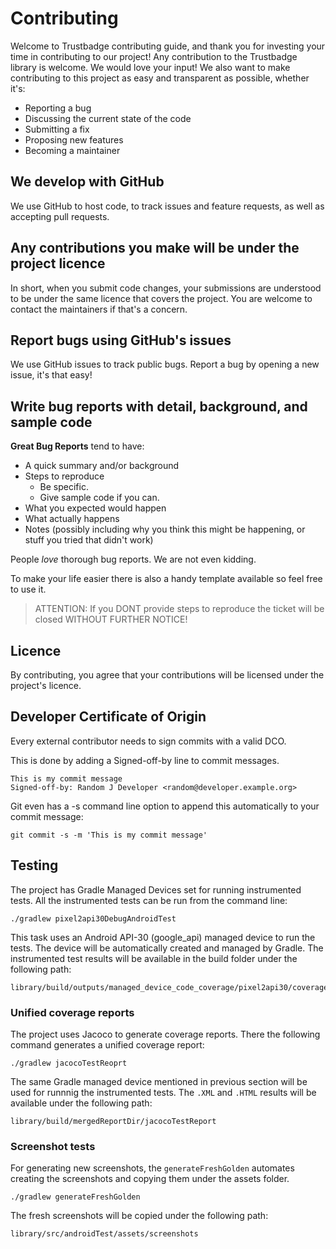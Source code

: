 # Contributing

Welcome to Trustbadge contributing guide, and thank you for investing your time in contributing to our project! Any contribution to the Trustbadge library is welcome.
We would love your input! We also want to make contributing to this project as easy and transparent as possible, whether it's:

- Reporting a bug
- Discussing the current state of the code
- Submitting a fix
- Proposing new features
- Becoming a maintainer

## We develop with GitHub
We use GitHub to host code, to track issues and feature requests, as well as accepting pull requests.

## Any contributions you make will be under the project licence
In short, when you submit code changes, your submissions are understood to be under the same licence that covers the project. You are welcome to contact the maintainers if that's a concern.

## Report bugs using GitHub's issues
We use GitHub issues to track public bugs. Report a bug by opening a new issue, it's that easy!

## Write bug reports with detail, background, and sample code

**Great Bug Reports** tend to have:

- A quick summary and/or background
- Steps to reproduce
    - Be specific.
    - Give sample code if you can.
- What you expected would happen
- What actually happens
- Notes (possibly including why you think this might be happening, or stuff you tried that didn't work)

People *love* thorough bug reports. We are not even kidding.

To make your life easier there is also a handy template available so feel free to use it.

> ATTENTION: If you DONT provide steps to reproduce the ticket will be closed WITHOUT FURTHER NOTICE!

## Licence
By contributing, you agree that your contributions will be licensed under the project's licence.

## Developer Certificate of Origin
Every external contributor needs to sign commits with a valid DCO.

This is done by adding a Signed-off-by line to commit messages.

```
This is my commit message
Signed-off-by: Random J Developer <random@developer.example.org>
```

Git even has a -s command line option to append this automatically to your commit message:

```
git commit -s -m 'This is my commit message'
```

## Testing
The project has Gradle Managed Devices set for running instrumented tests.
All the instrumented tests can be run from the command line:
```
./gradlew pixel2api30DebugAndroidTest
```
This task uses an Android API-30 (google_api) managed device to run the tests.
The device will be automatically created and managed by Gradle.
The instrumented test results will be available in the build folder under the following path:
```
library/build/outputs/managed_device_code_coverage/pixel2api30/coverage.ec
```

### Unified coverage reports
The project uses Jacoco to generate coverage reports. There the following command generates a unified coverage report:
```
./gradlew jacocoTestReoprt
```
The same Gradle managed device mentioned in previous section will be used for runnnig the instrumented tests.
The `.XML` and `.HTML` results will be available under the following path:
```
library/build/mergedReportDir/jacocoTestReport
```

### Screenshot tests
For generating new screenshots, the `generateFreshGolden` automates creating the screenshots and copying them under the assets folder.
```
./gradlew generateFreshGolden
```
The fresh screenshots will be copied under the following path:
```
library/src/androidTest/assets/screenshots
```